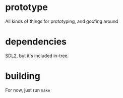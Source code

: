 prototype
=========

All kinds of things for prototyping, and goofing around

dependencies
============

SDL2, but it's included in-tree.

building
========

For now, just run `make`